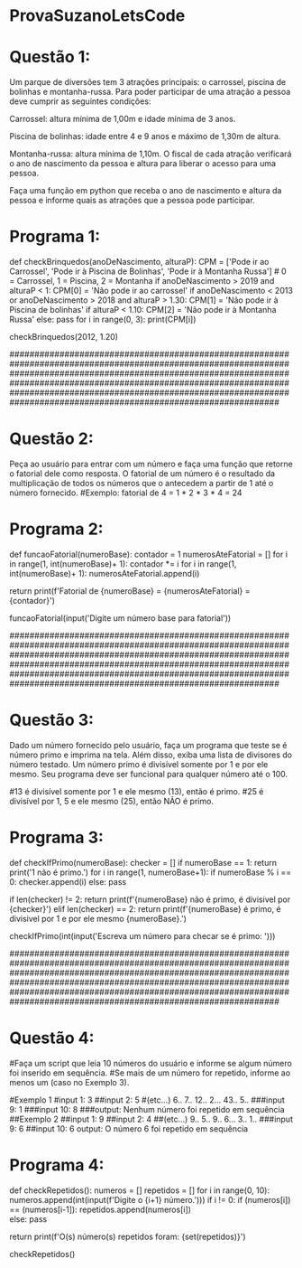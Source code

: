 # ProvaSuzanoLetsCode
# Questão 1: 

Um parque de diversões tem 3 atrações principais: o carrossel, piscina de bolinhas e montanha-russa. Para poder participar de uma atração a pessoa deve cumprir as seguintes condições:

Carrossel: altura mínima de 1,00m e idade mínima de 3 anos.

Piscina de bolinhas: idade entre 4 e 9 anos e máximo de 1,30m de altura.

Montanha-russa: altura mínima de 1,10m.
O fiscal de cada atração verificará o ano de nascimento da pessoa e altura para liberar o acesso para uma pessoa.

Faça uma função em python que receba o ano de nascimento e altura da pessoa e informe quais as atrações que a pessoa pode participar.

# Programa 1:

def checkBrinquedos(anoDeNascimento, alturaP):
  CPM = ['Pode ir ao Carrossel', 'Pode ir à Piscina de Bolinhas', 'Pode ir à Montanha Russa'] # 0 = Carrossel, 1 = Piscina, 2 = Montanha
  if anoDeNascimento > 2019 and alturaP < 1:
    CPM[0] = 'Não pode ir ao carrossel'
  if anoDeNascimento < 2013 or anoDeNascimento > 2018 and alturaP > 1.30:
    CPM[1] = 'Não pode ir à Piscina de bolinhas'
  if alturaP < 1.10:
    CPM[2] = 'Não pode ir à Montanha Russa'
  else:
    pass
  for i in range(0, 3):
    print(CPM[i])

checkBrinquedos(2012, 1.20)


##############################################################################################################################################################################################################################################################################################################################################

# Questão 2:

Peça ao usuário para entrar com um número e faça uma função que retorne o fatorial dele como resposta. O fatorial de um número é o resultado da multiplicação de todos os números que o antecedem a partir de 1 até o número fornecido.
#Exemplo: fatorial de 4 = 1 * 2 * 3 * 4 = 24


# Programa 2:

def funcaoFatorial(numeroBase):
  contador = 1
  numerosAteFatorial = []
  for i in range(1, int(numeroBase)+ 1):
    contador *= i
  for i in range(1, int(numeroBase)+ 1):
    numerosAteFatorial.append(i)

  return print(f'Fatorial de {numeroBase} = {numerosAteFatorial} = {contador}')

funcaoFatorial(input('Digite um número base para  fatorial'))


##############################################################################################################################################################################################################################################################################################################################################



# Questão 3:

Dado um número fornecido pelo usuário, faça um programa que teste se é número primo e imprima na tela. Além disso, exiba uma lista de divisores do número testado. 
Um número primo é divisível somente por 1 e por ele mesmo. Seu programa deve ser funcional para qualquer número até o 100.

#13 é divisível somente por 1 e ele mesmo (13), então é primo.
#25 é divisível por 1, 5 e ele mesmo (25), então NÃO é primo.



# Programa 3:

def checkIfPrimo(numeroBase):
  checker = []
  if numeroBase == 1:
    return print('1 não é primo.')
  for i in range(1, numeroBase+1):
    if numeroBase % i == 0:
      checker.append(i)
    else:
      pass

  if len(checker) != 2:
    return print(f'{numeroBase} não é primo, é divisivel por {checker}')
  elif len(checker) == 2:
    return print(f'{numeroBase} é primo, é divisivel por 1 e por ele mesmo {numeroBase}.')


checkIfPrimo(int(input('Escreva um número para checar se é primo: ')))


##############################################################################################################################################################################################################################################################################################################################################

# Questão 4: 

#Faça um script que leia 10 números do usuário e informe se algum número foi inserido em sequência. 
#Se mais de um número for repetido, informe ao menos um (caso no Exemplo 3).

#Exemplo 1
#input 1: 3
##input 2: 5
#(etc...) 6.. 7.. 12.. 2... 43.. 5.. 
###input 9: 1
###input 10: 8
###output: Nenhum número foi repetido em sequência
##Exemplo 2
##input 1: 9
##input 2: 4
##(etc...) 9.. 5.. 9.. 6... 3.. 1.. 
###input 9: 6
##input 10: 6
output: O número 6 foi repetido em sequência


# Programa 4:

def checkRepetidos():
  numeros = []
  repetidos = []
  for i in range(0, 10):
    numeros.append(int(input(f'Digite o {i+1} número.')))
    if i != 0:
     if (numeros[i]) == (numeros[i-1]):
       repetidos.append(numeros[i])  
     else:
       pass
    
  return print(f'O(s) número(s) repetidos foram: {set(repetidos)}')

checkRepetidos()

